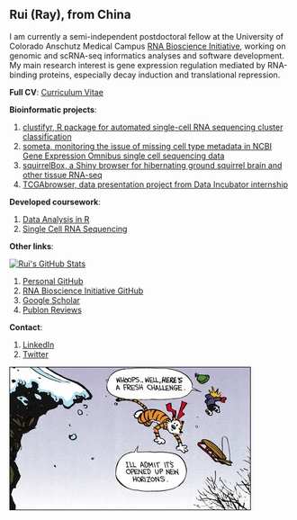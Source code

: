 ## Rui (Ray), from China

I am currently a semi-independent postdoctoral fellow at the University of Colorado Anschutz Medical Campus [RNA Bioscience Initiative](https://rockyrna.org/), working on genomic and scRNA-seq informatics analyses and software development. My main research interest is gene expression regulation mediated by RNA-binding proteins, especially decay induction and translational repression.

**Full CV**:
[Curriculum Vitae](https://github.com/raysinensis/cv/raw/master/rf_cv.pdf)

**Bioinformatic projects**:
1. [clustifyr, R package for automated single-cell RNA sequencing cluster classification](http://www.bioconductor.org/packages/release/bioc/html/clustifyr.html)
2. [someta, monitoring the issue of missing cell type metadata in NCBI Gene Expression Omnibus single cell sequencing data](https://github.com/rnabioco/someta)
3. [squirrelBox, a Shiny browser for hibernating ground squirrel brain and other tissue RNA-seq](https://raysinensis.shinyapps.io/squirrelBox/)
4. [TCGAbrowser, data presentation project from Data Incubator internship](http://tcga.raysinensis.com)

**Developed coursework**:
1. [Data Analysis in R](https://rnabioco.github.io/practical-data-analysis)
2. [Single Cell RNA Sequencing](https://rnabioco.github.io/cellar)

**Other links**:

[![Rui's GitHub Stats](https://github-readme-stats.vercel.app/api?username=raysinensis&count_private=true&show_icons=true&include_all_commits=true&hide=stars)](https://github.com/raysinensis)

1. [Personal GitHub](https://github.com/raysinensis)
2. [RNA Bioscience Initiative GitHub](https://github.com/rnabioco)
3. [Google Scholar](https://scholar.google.com/citations?view_op=list_works&hl=en&user=5K4soB0AAAAJ)
4. [Publon Reviews](https://publons.com/researcher/3054442/rui-fu/)

**Contact**:
1. [LinkedIn](https://www.linkedin.com/in/rui-fu-rna/)
2. [Twitter](https://twitter.com/FRancium34)

<img align="center" src="new.jpg" style="border:1px solid black;" title="They said it best.">
